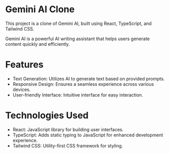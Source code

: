 # Gemini AI Clone

This project is a clone of Gemini AI, built using React, TypeScript, and Tailwind CSS.

Gemini AI is a powerful AI writing assistant that helps users generate content quickly and efficiently.

# Features

- Text Generation: Utilizes AI to generate text based on provided prompts.
- Responsive Design: Ensures a seamless experience across various devices.
- User-friendly Interface: Intuitive interface for easy interaction.

# Technologies Used

- React: JavaScript library for building user interfaces.
- TypeScript: Adds static typing to JavaScript for enhanced development experience.
- Tailwind CSS: Utility-first CSS framework for styling.
